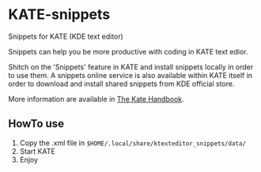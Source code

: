 # KATE-snippets
Snippets for KATE (KDE text editor)

Snippets can help you be more productive with coding in KATE text edior.

Shitch on the 'Snippets' feature in KATE and install snippets locally in order to use them. A snippets online service is also available within KATE itself in order to download and install shared snippets from KDE official store.

More information are available in [The Kate Handbook](https://docs.kde.org/stable5/en/kate/kate/index.html).

## HowTo use

1. Copy the .xml file in `$HOME/.local/share/ktexteditor_snippets/data/`
2. Start KATE
3. Enjoy
